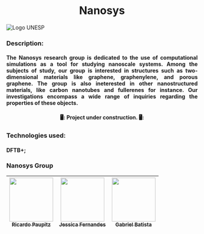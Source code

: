 <h1 align="center"> Nanosys </h1>

![Logo UNESP](https://github.com/ricardopaupitz/Nanosys/assets/145989842/7147ec3f-fc19-42a9-9098-f6d5d3259432)

<h3 align="left"> 
Description:
</h3>

<h4 align="justify"> 
The Nanosys research group is dedicated to the use of computational simulations as a tool for studying nanoscale systems. Among the subjects of study, our group is interested in structures such as two-dimensional materials like graphene, graphenylene, and porous graphene. The group is also ineterested in other nanostructured materials, like carbon nanotubes and fullerenes for instance. Our investigations encompass a wide range of inquiries regarding the properties of these objects.
</h4>

<h4 align="center"> 
    🖥️:  Project under construction.  🖥️:
</h4>

<h3 align="left"> 
Technologies used:
</h3>

<h4 align="left"> 

DFTB+;
</h4>

<h3 align="left"> 
Nanosys Group
</h3>

| [<img loading="lazy" src="https://avatars.githubusercontent.com/u/80724933?v=4" width=115><br><sub>Ricardo Paupitz</sub>](https://github.com/ricardopaupitz) | [<img loading="lazy" src="https://avatars.githubusercontent.com/u/145989842?v=4" width=115><br><sub>Jessica Fernandes</sub>](https://github.com/JessicaOliFernandes) | [<img loading="lazy" src="https://avatars.githubusercontent.com/u/86626558?v=4" width=115><br><sub>Gabriel Batista</sub>](https://github.com/hgabrielb) |
| :---: | :---: | :---: | 
